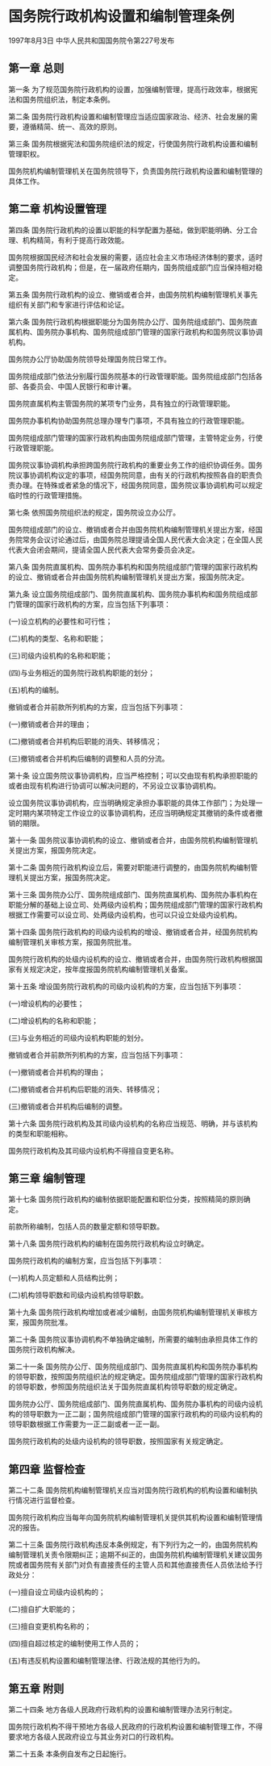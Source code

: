 # 国务院行政机构设置和编制管理条例

1997年8月3日 中华人民共和国国务院令第227号发布　

<!-- INFO END -->

## 第一章 总则

第一条 为了规范国务院行政机构的设置，加强编制管理，提高行政效率，根据宪法和国务院组织法，制定本条例。

第二条 国务院行政机构设置和编制管理应当适应国家政治、经济、社会发展的需要，遵循精简、统一、高效的原则。

第三条 国务院根据宪法和国务院组织法的规定，行使国务院行政机构设置和编制管理职权。

国务院机构编制管理机关在国务院领导下，负责国务院行政机构设置和编制管理的具体工作。

## 第二章 机构设置管理

第四条 国务院行政机构的设置以职能的科学配置为基础，做到职能明确、分工合理、机构精简，有利于提高行政效能。

国务院根据国民经济和社会发展的需要，适应社会主义市场经济体制的要求，适时调整国务院行政机构；但是，在一届政府任期内，国务院组成部门应当保持相对稳定。

第五条 国务院行政机构的设立、撤销或者合并，由国务院机构编制管理机关事先组织有关部门和专家进行评估和论证。

第六条 国务院行政机构根据职能分为国务院办公厅、国务院组成部门、国务院直属机构、国务院办事机构、国务院组成部门管理的国家行政机构和国务院议事协调机构。

国务院办公厅协助国务院领导处理国务院日常工作。

国务院组成部门依法分别履行国务院基本的行政管理职能。国务院组成部门包括各部、各委员会、中国人民银行和审计署。

国务院直属机构主管国务院的某项专门业务，具有独立的行政管理职能。

国务院办事机构协助国务院总理办理专门事项，不具有独立的行政管理职能。

国务院组成部门管理的国家行政机构由国务院组成部门管理，主管特定业务，行使行政管理职能。

国务院议事协调机构承担跨国务院行政机构的重要业务工作的组织协调任务。国务院议事协调机构议定的事项，经国务院同意，由有关的行政机构按照各自的职责负责办理。在特殊或者紧急的情况下，经国务院同意，国务院议事协调机构可以规定临时性的行政管理措施。

第七条 依照国务院组织法的规定，国务院设立办公厅。

国务院组成部门的设立、撤销或者合并由国务院机构编制管理机关提出方案，经国务院常务会议讨论通过后，由国务院总理提请全国人民代表大会决定；在全国人民代表大会闭会期间，提请全国人民代表大会常务委员会决定。

第八条 国务院直属机构、国务院办事机构和国务院组成部门管理的国家行政机构的设立、撤销或者合并由国务院机构编制管理机关提出方案，报国务院决定。

第九条 设立国务院组成部门、国务院直属机构、国务院办事机构和国务院组成部门管理的国家行政机构的方案，应当包括下列事项：

(一)设立机构的必要性和可行性；

(二)机构的类型、名称和职能；

(三)司级内设机构的名称和职能；

(四)与业务相近的国务院行政机构职能的划分；

(五)机构的编制。

撤销或者合并前款所列机构的方案，应当包括下列事项：

(一)撤销或者合并的理由；

(二)撤销或者合并机构后职能的消失、转移情况；

(三)撤销或者合并机构后编制的调整和人员的分流。

第十条 设立国务院议事协调机构，应当严格控制；可以交由现有机构承担职能的或者由现有机构进行协调可以解决问题的，不另设立议事协调机构。

设立国务院议事协调机构，应当明确规定承担办事职能的具体工作部门；为处理一定时期内某项特定工作设立的议事协调机构，还应当明确规定其撤销的条件或者撤销的期限。

第十一条 国务院议事协调机构的设立、撤销或者合并，由国务院机构编制管理机关提出方案，报国务院决定。

第十二条 国务院行政机构设立后，需要对职能进行调整的，由国务院机构编制管理机关提出方案，报国务院决定。

第十三条 国务院办公厅、国务院组成部门、国务院直属机构、国务院办事机构在职能分解的基础上设立司、处两级内设机构；国务院组成部门管理的国家行政机构根据工作需要可以设立司、处两级内设机构，也可以只设立处级内设机构。

第十四条 国务院行政机构的司级内设机构的增设、撤销或者合并，经国务院机构编制管理机关审核方案，报国务院批准。

国务院行政机构的处级内设机构的设立、撤销或者合并，由国务院行政机构根据国家有关规定决定，按年度报国务院机构编制管理机关备案。

第十五条 增设国务院行政机构的司级内设机构的方案，应当包括下列事项：

(一)增设机构的必要性；

(二)增设机构的名称和职能；

(三)与业务相近的司级内设机构职能的划分。

撤销或者合并前款所列机构的方案，应当包括下列事项：

(一)撤销或者合并机构的理由；

(二)撤销或者合并机构后职能的消失、转移情况；

(三)撤销或者合并机构后编制的调整。

第十六条 国务院行政机构及其司级内设机构的名称应当规范、明确，并与该机构的类型和职能相称。

国务院行政机构及其司级内设机构不得擅自变更名称。

## 第三章 编制管理

第十七条 国务院行政机构的编制依据职能配置和职位分类，按照精简的原则确定。

前款所称编制，包括人员的数量定额和领导职数。

第十八条 国务院行政机构的编制在国务院行政机构设立时确定。

国务院行政机构的编制方案，应当包括下列事项：

(一)机构人员定额和人员结构比例；

(二)机构领导职数和司级内设机构领导职数。

第十九条 国务院行政机构增加或者减少编制，由国务院机构编制管理机关审核方案，报国务院批准。

第二十条 国务院议事协调机构不单独确定编制，所需要的编制由承担具体工作的国务院行政机构解决。

第二十一条 国务院办公厅、国务院组成部门、国务院直属机构和国务院办事机构的领导职数，按照国务院组织法的规定确定。国务院组成部门管理的国家行政机构的领导职数，参照国务院组织法关于国务院直属机构领导职数的规定确定。

国务院办公厅、国务院组成部门、国务院直属机构、国务院办事机构的司级内设机构的领导职数为一正二副；国务院组成部门管理的国家行政机构的司级内设机构的领导职数根据工作需要为一正二副或者一正一副。

国务院行政机构的处级内设机构的领导职数，按照国家有关规定确定。

## 第四章 监督检查

第二十二条 国务院机构编制管理机关应当对国务院行政机构的机构设置和编制执行情况进行监督检查。

国务院行政机构应当每年向国务院机构编制管理机关提供其机构设置和编制管理情况的报告。

第二十三条 国务院行政机构违反本条例规定，有下列行为之一的，由国务院机构编制管理机关责令限期纠正；逾期不纠正的，由国务院机构编制管理机关建议国务院或者国务院有关部门对负有直接责任的主管人员和其他直接责任人员依法给予行政处分：

(一)擅自设立司级内设机构的；

(二)擅自扩大职能的；

(三)擅自变更机构名称的；

(四)擅自超过核定的编制使用工作人员的；

(五)有违反机构设置和编制管理法律、行政法规的其他行为的。

## 第五章 附则

第二十四条 地方各级人民政府行政机构的设置和编制管理办法另行制定。

国务院行政机构不得干预地方各级人民政府的行政机构设置和编制管理工作，不得要求地方各级人民政府设立与其业务对口的行政机构。

第二十五条 本条例自发布之日起施行。